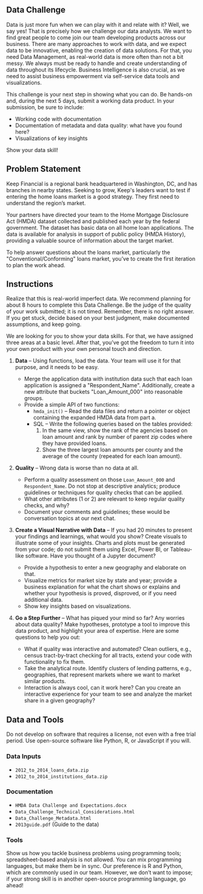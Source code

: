 ## Data Challenge

Data is just more fun when we can play with it and relate with it? Well, we say yes! That is precisely how we challenge our data analysts. We want to find great people to come join our team developing products across our business. There are many approaches to work with data, and we expect data to be innovative, enabling the creation of data solutions. For that, you need Data Management, as real-world data is more often than not a bit messy. We always must be ready to handle and create understanding of data throughout its lifecycle. Business Intelligence is also crucial, as we need to assist business empowerment via self-service data tools and visualizations.

This challenge is your next step in showing what you can do. Be hands-on and, during the next 5 days, submit a working data product. In your submission, be sure to include:
- Working code with documentation
- Documentation of metadata and data quality: what have you found here?
- Visualizations of key insights

Show your data skill!

## Problem Statement

Keep Financial is a regional bank headquartered in Washington, DC, and has branches in nearby states. Seeking to grow, Keep's leaders want to test if entering the home loans market is a good strategy. They first need to understand the region’s market.

Your partners have directed your team to the Home Mortgage Disclosure Act (HMDA) dataset collected and published each year by the federal government. The dataset has basic data on all home loan applications. The data is available for analysis in support of public policy (HMDA History), providing a valuable source of information about the target market.

To help answer questions about the loans market, particularly the "Conventional/Conforming" loans market, you’ve to create the first iteration to plan the work ahead.

## Instructions

Realize that this is real-world imperfect data. We recommend planning for about 8 hours to complete this Data Challenge. Be the judge of the quality of your work submitted; it is not timed. Remember, there is no right answer. If you get stuck, decide based on your best judgment, make documented assumptions, and keep going.

We are looking for you to show your data skills. For that, we have assigned three areas at a basic level. After that, you’ve got the freedom to turn it into your own product with your own personal touch and direction.

1. **Data** – Using functions, load the data. Your team will use it for that purpose, and it needs to be easy.
    - Merge the application data with institution data such that each loan application is assigned a "Respondent_Name". Additionally, create a new attribute that buckets "Loan_Amount_000" into reasonable groups.
    - Provide a simple API of two functions:
        - `hmda_init()` – Read the data files and return a pointer or object containing the expanded HMDA data from part a.
        - SQL – Write the following queries based on the tables provided:
            1. In the same view, show the rank of the agencies based on loan amount and rank by number of parent zip codes where they have provided loans.
            2. Show the three largest loan amounts per county and the average of the county (repeated for each loan amount).

2. **Quality** – Wrong data is worse than no data at all.
    - Perform a quality assessment on those `Loan_Amount_000` and `Respondent_Name`. Do not stop at descriptive analytics; produce guidelines or techniques for quality checks that can be applied.
    - What other attributes (1 or 2) are relevant to keep regular quality checks, and why?
    - Document your comments and guidelines; these would be conversation topics at our next chat.

3. **Create a Visual Narrative with Data** – If you had 20 minutes to present your findings and learnings, what would you show? Create visuals to illustrate some of your insights. Charts and plots must be generated from your code; do not submit them using Excel, Power BI, or Tableau-like software. Have you thought of a Jupyter document?
    - Provide a hypothesis to enter a new geography and elaborate on that.
    - Visualize metrics for market size by state and year; provide a business explanation for what the chart shows or explains and whether your hypothesis is proved, disproved, or if you need additional data.
    - Show key insights based on visualizations.

4. **Go a Step Further** – What has piqued your mind so far? Any worries about data quality? Make hypotheses, prototype a tool to improve this data product, and highlight your area of expertise. Here are some questions to help you out:
    - What if quality was interactive and automated? Clean outliers, e.g., census tract-by-tract checking for all tracts, extend your code with functionality to fix them.
    - Take the analytical route. Identify clusters of lending patterns, e.g., geographies, that represent markets where we want to market similar products.
    - Interaction is always cool, can it work here? Can you create an interactive experience for your team to see and analyze the market share in a given geography?

## Data and Tools

Do not develop on software that requires a license, not even with a free trial period. Use open-source software like Python, R, or JavaScript if you will.

### Data Inputs
- `2012_to_2014_loans_data.zip`
- `2012_to_2014_institutions_data.zip`

### Documentation
- `HMDA Data Challenge and Expectations.docx`
- `Data_Challenge_Technical_Considerations.html`
- `Data_Challenge_Metadata.html`
- `2013guide.pdf` (Guide to the data)

### Tools
Show us how you tackle business problems using programming tools; spreadsheet-based analysis is not allowed. You can mix programming languages, but make them be in sync. Our preference is R and Python, which are commonly used in our team. However, we don’t want to impose; if your strong skill is in another open-source programming language, go ahead!
